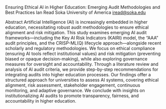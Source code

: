Ensuring Ethical AI in Higher Education: 
Emerging Audit Methodologies and Best Practices
Ian Read
Soka University of America
iread@soka.edu

Abstract
Artificial Intelligence (AI) is increasingly embedded in higher education, necessitating robust audit methodologies to ensure ethical alignment and risk mitigation. This study examines emerging AI audit frameworks—including the Key AI Risk Indicators (KAIRI) model, the “AAA” audit principles, and the CRISP-ML(Q) lifecycle approach—alongside recent scholarly and regulatory methodologies. We focus on ethical compliance (ensuring AI tools reflect institutional values) and risk mitigation (preventing biased or opaque decision-making), while also exploring governance measures for oversight and accountability. Through a literature review and analysis of AI audit criteria, we provide step-by-step recommendations for integrating audits into higher education processes. Our findings offer a structured approach for universities to assess AI systems, covering ethical alignment, risk assessment, stakeholder engagement, continuous monitoring, and adaptive governance. We conclude with insights on institutionalizing AI audits to promote transparency, fairness, and accountability in higher education.
